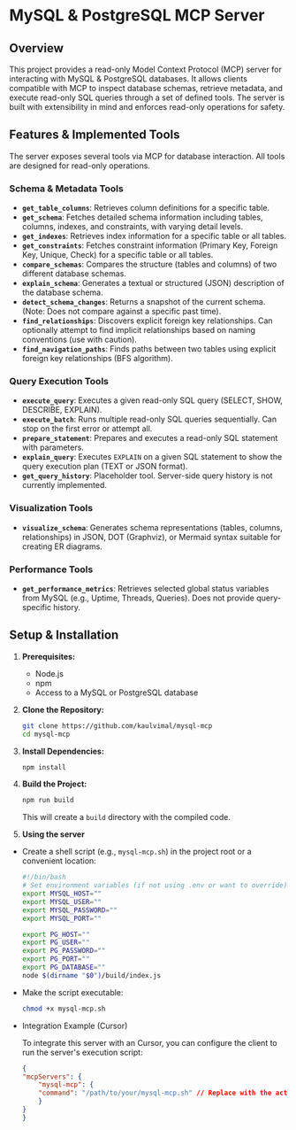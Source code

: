 # MySQL & PostgreSQL MCP Server
## Overview
This project provides a read-only Model Context Protocol (MCP) server for interacting with MySQL & PostgreSQL databases. It allows clients compatible with MCP to inspect database schemas, retrieve metadata, and execute read-only SQL queries through a set of defined tools. The server is built with extensibility in mind and enforces read-only operations for safety.

## Features & Implemented Tools

The server exposes several tools via MCP for database interaction. All tools are designed for read-only operations.

### Schema & Metadata Tools

* **`get_table_columns`**: Retrieves column definitions for a specific table.
* **`get_schema`**: Fetches detailed schema information including tables, columns, indexes, and constraints, with varying detail levels.
* **`get_indexes`**: Retrieves index information for a specific table or all tables.
* **`get_constraints`**: Fetches constraint information (Primary Key, Foreign Key, Unique, Check) for a specific table or all tables.
* **`compare_schemas`**: Compares the structure (tables and columns) of two different database schemas.
* **`explain_schema`**: Generates a textual or structured (JSON) description of the database schema.
* **`detect_schema_changes`**: Returns a snapshot of the current schema. (Note: Does not compare against a specific past time).
* **`find_relationships`**: Discovers explicit foreign key relationships. Can optionally attempt to find implicit relationships based on naming conventions (use with caution).
* **`find_navigation_paths`**: Finds paths between two tables using explicit foreign key relationships (BFS algorithm).

### Query Execution Tools

* **`execute_query`**: Executes a given read-only SQL query (SELECT, SHOW, DESCRIBE, EXPLAIN).
* **`execute_batch`**: Runs multiple read-only SQL queries sequentially. Can stop on the first error or attempt all.
* **`prepare_statement`**: Prepares and executes a read-only SQL statement with parameters.
* **`explain_query`**: Executes `EXPLAIN` on a given SQL statement to show the query execution plan (TEXT or JSON format).
* **`get_query_history`**: Placeholder tool. Server-side query history is not currently implemented.

### Visualization Tools

* **`visualize_schema`**: Generates schema representations (tables, columns, relationships) in JSON, DOT (Graphviz), or Mermaid syntax suitable for creating ER diagrams.

### Performance Tools

* **`get_performance_metrics`**: Retrieves selected global status variables from MySQL (e.g., Uptime, Threads, Queries). Does not provide query-specific history.


## Setup & Installation

1.  **Prerequisites:**
    * Node.js
    * npm
    * Access to a MySQL or PostgreSQL database

2.  **Clone the Repository:**
    ```bash
    git clone https://github.com/kaulvimal/mysql-mcp
    cd mysql-mcp
    ```

3.  **Install Dependencies:**
    ```bash
    npm install
    ```
4.  **Build the Project:**
    ```bash
	npm run build
    ```
   	This will create a `build` directory with the compiled code.

5. **Using the server**

- Create a shell script (e.g., `mysql-mcp.sh`) in the project root or a convenient location:

	```bash
    #!/bin/bash
    # Set environment variables (if not using .env or want to override)
    export MYSQL_HOST=""
    export MYSQL_USER=""
    export MYSQL_PASSWORD=""
    export MYSQL_PORT=""

    export PG_HOST=""
    export PG_USER=""
    export PG_PASSWORD=""
    export PG_PORT=""
    export PG_DATABASE=""
    node $(dirname "$0")/build/index.js
    ```

- Make the script executable:
    ```bash
    chmod +x mysql-mcp.sh
    ```

- Integration Example (Cursor)

	To integrate this server with an Cursor, you can configure the client to run the server's execution script:

	```json
	{
	"mcpServers": {
		"mysql-mcp": {
		"command": "/path/to/your/mysql-mcp.sh" // Replace with the actual path to your script
		}
	}
	}
